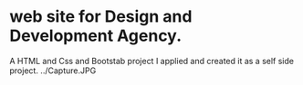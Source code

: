# web site for Design and Development Agency.
A HTML and Css and Bootstab project I applied and created it as a self side project.
../Capture.JPG
